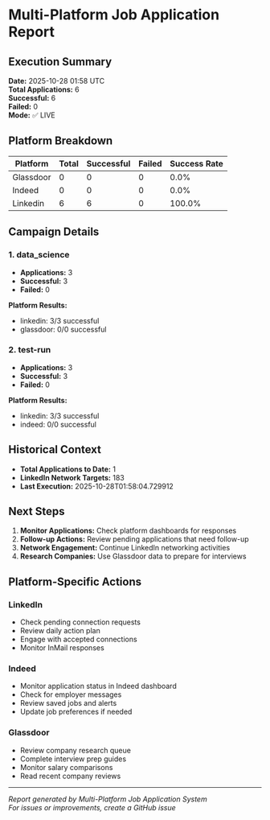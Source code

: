 # Multi-Platform Job Application Report

## Execution Summary
**Date:** 2025-10-28 01:58 UTC  
**Total Applications:** 6  
**Successful:** 6  
**Failed:** 0  
**Mode:** ✅ LIVE

## Platform Breakdown

| Platform | Total | Successful | Failed | Success Rate |
|----------|-------|------------|--------|--------------|
| Glassdoor | 0 | 0 | 0 | 0.0% |
| Indeed | 0 | 0 | 0 | 0.0% |
| Linkedin | 6 | 6 | 0 | 100.0% |

## Campaign Details

### 1. data_science

- **Applications:** 3
- **Successful:** 3
- **Failed:** 0

**Platform Results:**

- linkedin: 3/3 successful
- glassdoor: 0/0 successful

### 2. test-run

- **Applications:** 3
- **Successful:** 3
- **Failed:** 0

**Platform Results:**

- linkedin: 3/3 successful
- indeed: 0/0 successful


## Historical Context

- **Total Applications to Date:** 1
- **LinkedIn Network Targets:** 183
- **Last Execution:** 2025-10-28T01:58:04.729912

## Next Steps

1. **Monitor Applications:** Check platform dashboards for responses
2. **Follow-up Actions:** Review pending applications that need follow-up
3. **Network Engagement:** Continue LinkedIn networking activities
4. **Research Companies:** Use Glassdoor data to prepare for interviews

## Platform-Specific Actions

### LinkedIn
- Check pending connection requests
- Review daily action plan
- Engage with accepted connections
- Monitor InMail responses

### Indeed
- Monitor application status in Indeed dashboard
- Check for employer messages
- Review saved jobs and alerts
- Update job preferences if needed

### Glassdoor
- Review company research queue
- Complete interview prep guides
- Monitor salary comparisons
- Read recent company reviews


---
*Report generated by Multi-Platform Job Application System*  
*For issues or improvements, create a GitHub issue*
